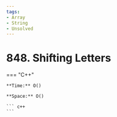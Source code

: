 ```yaml
---
tags:
- Array
- String
- Unsolved
---
```



# 848. Shifting Letters

=== "C++"

    **Time:** O()

    **Space:** O()

    ``` c++
    ```